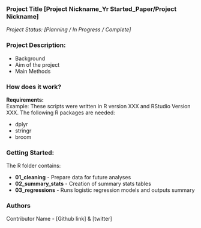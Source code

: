 <h3>Project Title [Project Nickname_Yr Started_Paper/Project Nickname]</h3>
<i>Project Status: [Planning / In Progress / Complete]</i></br>

<h3>Project Description:</h3>
<ul>
  <li>Background</li>
  <li>Aim of the project</li>
  <li>Main Methods</li>
</ul>

<h3>How does it work?</h3>
<b>Requirements:</b></br>
Example: These scripts were written in R version XXX and RStudio Version XXX. The following R packages are needed:
<ul>
  <li> dplyr </li>
  <li> stringr </li>
  <li> broom </li>
</ul> 

<h3>Getting Started:</h3>
The R folder contains:
<ul>
  <li><b>01_cleaning</b> - Prepare data for future analyses</li>
  <li><b>02_summary_stats</b> - Creation of summary stats tables</li>
  <li><b>03_regressions</b> - Runs logistic regression models and outputs summary</li>
</ul>


<h3>Authors</h3>
Contributor Name - [Github link] & [twitter]







